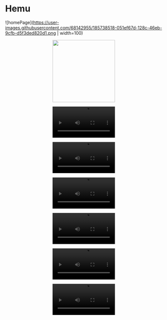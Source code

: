# Hemu
![homePage](https://user-images.githubusercontent.com/68142955/185738518-051ef67d-128c-46eb-9cfb-d5f3ded820d1.png | width=100)

<p align="center">
<img src="https://user-images.githubusercontent.com/68142955/185738518-051ef67d-128c-46eb-9cfb-d5f3ded820d1.png" width="200" />
</p>

<p align="center">
<video src="https://user-images.githubusercontent.com/68142955/191176267-f64d97e6-e070-4c86-990a-0fac428bd466.mp4" width="200" />
</p>

<p align="center">
<video src="https://user-images.githubusercontent.com/68142955/191180811-e92e8b2f-d62c-47a7-adb0-7b02c2e71623.mp4" width="200" />
</p>

<p align="center">
<video src="https://user-images.githubusercontent.com/68142955/191176478-9cf6abce-7aab-4bff-9bfe-abe7c8b152bc.mp4" width="200" />
</p>

<p align="center">
<video src="https://user-images.githubusercontent.com/68142955/191176638-4909348b-2096-403b-a33e-3aa316020851.mp4" width="200" />
</p>

<p align="center">
<video src="https://user-images.githubusercontent.com/68142955/191177687-0a46d5b8-7538-4523-9bac-c057d537f0a3.mp4" width="200" />
</p>

<p align="center">
<video src="https://user-images.githubusercontent.com/68142955/191176570-dd7b7699-8fb2-41bc-aa51-9bc096d44408.mp4" width="200" />
</p>




